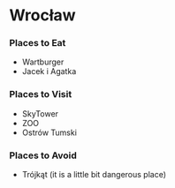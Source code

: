 # Wrocław

### Places to Eat
- Wartburger
- Jacek i Agatka

### Places to Visit
- SkyTower
- ZOO
- Ostrów Tumski

### Places to Avoid
- Trójkąt (it is a little bit dangerous place)
